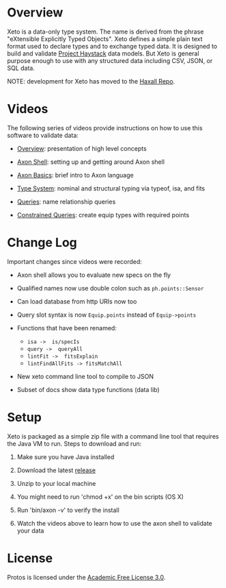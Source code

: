 # Overview
Xeto is a data-only type system.  The name is derived from the phrase "eXtensible
Explicitly Typed Objects".  Xeto defines a simple plain text format used to
declare types and to exchange typed data.  It is designed to build and validate
[Project Haystack](https://project-haystack.org/) data models.  But Xeto is general
purpose enough to use with any structured data including CSV, JSON, or SQL data.

NOTE: development for Xeto has moved to the [Haxall Repo](https://github.com/haxall/haxall).

# Videos
The following series of videos provide instructions on how to use this software to validate data:

- [Overview](https://youtu.be/fr-K-MVbAa8): presentation of high level concepts

- [Axon Shell](https://youtu.be/9Bu1Rtd8VWE): setting up and getting around Axon shell

- [Axon Basics](https://youtu.be/17frHt2b4Ts): brief intro to Axon language

- [Type System](https://youtu.be/y2OVyS2jfbY): nominal and structural typing via typeof, isa, and fits

- [Queries](https://youtu.be/Q7Z3F1dkdQ4): name relationship queries

- [Constrained Queries](https://youtu.be/jZcFVCxLGek): create equip types with required points

# Change Log
Important changes since videos were recorded:

- Axon shell allows you to evaluate new specs on the fly

- Qualified names now use double colon such as `ph.points::Sensor`

- Can load database from http URIs now too

- Query slot syntax is now `Equip.points` instead of `Equip->points`

- Functions that have been renamed:
   - `isa ->  is/specIs`
   - `query ->  queryAll`
   - `lintFit ->  fitsExplain`
   - `lintFindAllFits -> fitsMatchAll`

- New xeto command line tool to compile to JSON

- Subset of docs show data type functions (data lib)

# Setup

Xeto is packaged as a simple zip file with a command line tool that
requires the Java VM to run.  Steps to download and run:

1. Make sure you have Java installed

2. Download the latest [release](https://github.com/briansfrank/proto/releases)

3. Unzip to your local machine

4. You might need to run 'chmod +x' on the bin scripts (OS X)

5. Run 'bin/axon -v' to verify the install

6. Watch the videos above to learn how to use the axon shell to validate your data

# License
Protos is licensed under the [Academic Free License 3.0](https://opensource.org/licenses/AFL-3.0).


